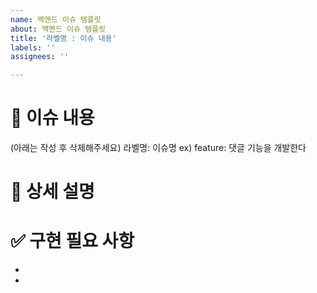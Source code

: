 ```yaml
---
name: 백엔드 이슈 템플릿
about: 백엔드 이슈 템플릿
title: '라벨명 : 이슈 내용'
labels: ''
assignees: ''

---
```


# 📄  이슈 내용
(아래는 작성 후 삭제해주세요)
라벨명: 이슈명
ex) feature: 댓글 기능을 개발한다
# 📝  상세 설명


# ✅ 구현 필요 사항
- 
-
